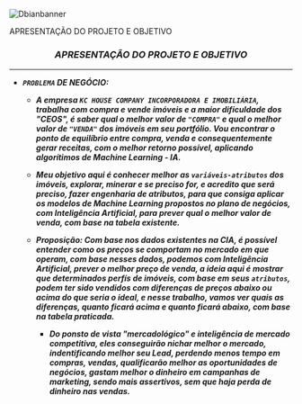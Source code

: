 ![Dbianbanner](https://user-images.githubusercontent.com/79420053/190932592-b0bf814a-c7da-42e1-9d5f-b5c003263d3e.png)


APRESENTAÇÃO DO PROJETO E OBJETIVO
  ### <center><strong> <em>APRESENTAÇÃO DO PROJETO E OBJETIVO<em> <strong></center>
---
   - `PROBLEMA` DE NEGÓCIO:

      - A empresa <em>`KC HOUSE COMPANY INCORPORADORA E IMOBILIÁRIA`<em>, trabalha com compra e vende imóveis e a maior dificuldade dos "CEOS", é saber qual o melhor valor de `"COMPRA"` e qual o melhor valor de `"VENDA"` dos imóveis em seu portfólio. Vou encontrar o ponto de equilíbrio entre compra, venda e consequentemente gerar receitas, com o melhor retorno possível, aplicando algorítimos de Machine Learning - IA.
      - Meu objetivo aqui é conhecer melhor as `variáveis-atributos` dos imóveis, explorar, minerar e se preciso for, e acredito que será preciso, fazer engenharia de atributos, para que consiga aplicar os modelos de Machine Learning propostos no plano de negócios, com Inteligência Artificial, para prever qual o melhor valor de venda, com base na tabela existente.
      - Proposição: Com base nos dados existentes na CIA, é possível entender como os preços se comportam no mercado em que operam, com base nesses dados, podemos com Inteligência Artificial, prever o melhor preço de venda, a ideia aqui é mostrar que determinados perfís de imóveis, com base em seus `atributos`, podem ter sido vendidos com diferenças de preços abaixo ou acima do que seria o ideal, e nesse trabalho, vamos ver quais as diferenças, quanto ficará acima e quanto ficará abaixo, com base na tabela praticada.
    
    
        - Do ponsto de vista "mercadológico" e inteligência de mercado competitiva, eles conseguirão nichar melhor o mercado, indentificando melhor seu Lead, perdendo menos tempo em compras, vendas, qualificarão melhor as oportunidades de negócios, gastam melhor o dinheiro em campanhas de marketing, sendo  mais assertivos, sem que haja perda de dinheiro nas vendas.
